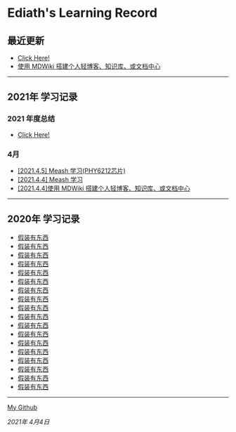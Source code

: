 # Ediath's Learning Record
## 最近更新
  * [Click Here!](blog/article/2021.md)
  * [使用 MDWiki 搭建个人轻博客、知识库、或文档中心](blog/article/MDWiKi.md)
------------------------------------------------------------------------------------------------
## 2021年 学习记录
  ### 2021 年度总结
  * [Click Here!](blog/article/2021.md)
  ### 4月
  * [[2021.4.5] Meash 学习(PHY6212芯片)](blog/article/phy6212.md)
  * [[2021.4.4] Meash 学习](blog/article/Mesh.md)
  * [[2021.4.4]使用 MDWiki 搭建个人轻博客、知识库、或文档中心](blog/article/MDWiKi.md)


------------------------------------------------------------------------------------------------
## 2020年 学习记录
  * [假装有东西](blog/article/MDWiKi.md)
  * [假装有东西](blog/article/MDWiKi.md)
  * [假装有东西](blog/article/MDWiKi.md)
  * [假装有东西](blog/article/MDWiKi.md)
  * [假装有东西](blog/article/MDWiKi.md)
  * [假装有东西](blog/article/MDWiKi.md)
  * [假装有东西](blog/article/MDWiKi.md)
  * [假装有东西](blog/article/MDWiKi.md)
  * [假装有东西](blog/article/MDWiKi.md)
  * [假装有东西](blog/article/MDWiKi.md)
  * [假装有东西](blog/article/MDWiKi.md)
  * [假装有东西](blog/article/MDWiKi.md)
  * [假装有东西](blog/article/MDWiKi.md)
  * [假装有东西](blog/article/MDWiKi.md)
  * [假装有东西](blog/article/MDWiKi.md)
  * [假装有东西](blog/article/MDWiKi.md)
  * [假装有东西](blog/article/MDWiKi.md)
  * [假装有东西](blog/article/MDWiKi.md)
------------------------------------------------------------------------------------------------



  [   My Github](https://github.com/ediath-wu)

  *2021年 4月4日*
